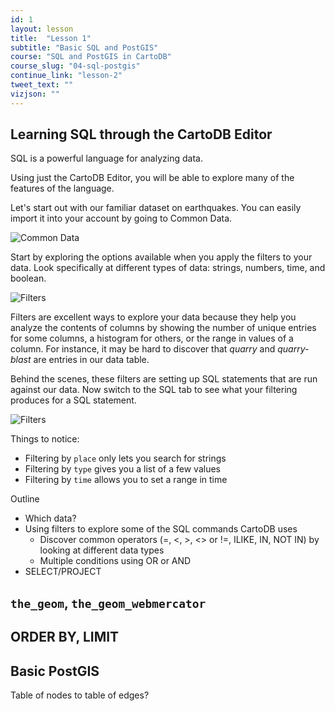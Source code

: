 ```yaml
---
id: 1
layout: lesson
title:  "Lesson 1"
subtitle: "Basic SQL and PostGIS"
course: "SQL and PostGIS in CartoDB"
course_slug: "04-sql-postgis"
continue_link: "lesson-2"
tweet_text: ""
vizjson: ""
---
```


## Learning SQL through the CartoDB Editor
SQL is a powerful language for analyzing data.

Using just the CartoDB Editor, you will be able to explore many of the features of the language. 

Let's start out with our familiar dataset on earthquakes. You can easily import it into your account by going to Common Data.

![Common Data]({{baseurl}}/img/course4/lesson1/commondata.png)

Start by exploring the options available when you apply the filters to your data. Look specifically at different types of data: strings, numbers, time, and boolean. 

![Filters]({{baseurl}}/img/course4/lesson1/filters.png)

Filters are excellent ways to explore your data because they help you analyze the contents of columns by showing the number of unique entries for some columns, a histogram for others, or the range in values of a column. For instance, it may be hard to discover that _quarry_ and _quarry-blast_ are entries in our data table.

Behind the scenes, these filters are setting up SQL statements that are run against our data. Now switch to the SQL tab to see what your filtering produces for a SQL statement.

![Filters]({{baseurl}}/img/course4/lesson1/filters-sql.png)

Things to notice:

+ Filtering by `place` only lets you search for strings
+ Filtering by `type` gives you a list of a few values
+ Filtering by `time` allows you to set a range in time

Outline
- Which data?
- Using filters to explore some of the SQL commands CartoDB uses
    - Discover common operators (=, <, >, <> or !=, ILIKE, IN, NOT IN) by looking at different data types
    - Multiple conditions using OR or AND
- SELECT/PROJECT 

## `the_geom`, `the_geom_webmercator`


## ORDER BY, LIMIT

## Basic PostGIS
Table of nodes to table of edges?
